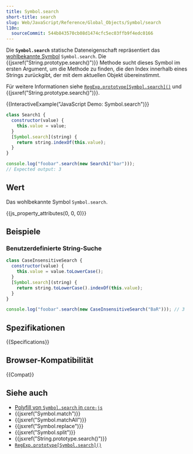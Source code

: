 ```yaml
---
title: Symbol.search
short-title: search
slug: Web/JavaScript/Reference/Global_Objects/Symbol/search
l10n:
  sourceCommit: 544b843570cb08d1474cfc5ec03ffb9f4edc0166
---
```


Die **`Symbol.search`** statische Dateneigenschaft repräsentiert das [wohlbekannte Symbol](/de/docs/Web/JavaScript/Reference/Global_Objects/Symbol#well-known_symbols) `Symbol.search`. Die {{jsxref("String.prototype.search()")}} Methode sucht dieses Symbol im ersten Argument, um die Methode zu finden, die den Index innerhalb eines Strings zurückgibt, der mit dem aktuellen Objekt übereinstimmt.

Für weitere Informationen siehe [`RegExp.prototype[Symbol.search]()`](/de/docs/Web/JavaScript/Reference/Global_Objects/RegExp/Symbol.search) und {{jsxref("String.prototype.search()")}}.

{{InteractiveExample("JavaScript Demo: Symbol.search")}}

```js interactive-example
class Search1 {
  constructor(value) {
    this.value = value;
  }
  [Symbol.search](string) {
    return string.indexOf(this.value);
  }
}

console.log("foobar".search(new Search1("bar")));
// Expected output: 3
```

## Wert

Das wohlbekannte Symbol `Symbol.search`.

{{js_property_attributes(0, 0, 0)}}

## Beispiele

### Benutzerdefinierte String-Suche

```js
class CaseInsensitiveSearch {
  constructor(value) {
    this.value = value.toLowerCase();
  }
  [Symbol.search](string) {
    return string.toLowerCase().indexOf(this.value);
  }
}

console.log("foobar".search(new CaseInsensitiveSearch("BaR"))); // 3
```

## Spezifikationen

{{Specifications}}

## Browser-Kompatibilität

{{Compat}}

## Siehe auch

- [Polyfill von `Symbol.search` in `core-js`](https://github.com/zloirock/core-js#ecmascript-symbol)
- {{jsxref("Symbol.match")}}
- {{jsxref("Symbol.matchAll")}}
- {{jsxref("Symbol.replace")}}
- {{jsxref("Symbol.split")}}
- {{jsxref("String.prototype.search()")}}
- [`RegExp.prototype[Symbol.search]()`](/de/docs/Web/JavaScript/Reference/Global_Objects/RegExp/Symbol.search)
